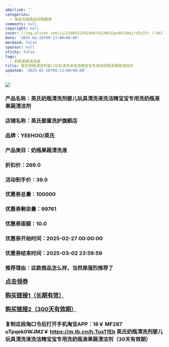 ```yaml
---
abbrlink: ''
categories:
  - 淘宝天猫商品领隐藏券
comments: null
copyright: null
cover: //img.alicdn.com/i1/2200552342840/O1CN01EgxWk31WqlrVEzI5r_!!4611686018427381048-0-item_pic.jpg
date: '2025-02-26T09:13:00+08:00'
mermaid: false
sponsor: null
sticky: false
tags:
  - 奶瓶果蔬清洗液
title: 英氏奶瓶清洗剂婴儿玩具清洗液洗洁精宝宝专用洗奶瓶液果蔬清洁剂
updated: '2025-02-26T09:13:00+08:00'
--- 
```


![](//img.alicdn.com/i1/2200552342840/O1CN01EgxWk31WqlrVEzI5r_!!4611686018427381048-0-item_pic.jpg)

### 产品名称：英氏奶瓶清洗剂婴儿玩具清洗液洗洁精宝宝专用洗奶瓶液果蔬清洁剂
### 店铺名称：英氏婴童洗护旗舰店
### 品牌：YEEHOO/英氏
### 产品类目：奶瓶果蔬清洗液
### 折扣价：269.0
### 活动到手价：39.0
### 优惠券总量：100000
### 优惠券剩余量：99761
### 优惠券面额：10.0
### 优惠券开始时间：2025-02-27 00:00:00	
### 优惠券结束时间：2025-03-02 23:59:59	
### 推荐理由：这款商品怎么样，当然是强烈推荐了

<p style="font-size: 18px; font-weight: bold;">
  <a href="https://uland.taobao.com/coupon/edetail?e=Sv1TCgCglc6lhHvvyUNXZfh8CuWt5YH5OVuOuRD5gLJMmdsrkidbOWBzzpT26idJPv6wo%2FrP7KMExQEhFR5KakCb2GTitFcyqk6rykrzpJfbpZ4asifkU5mdxvVy%2BNkzTsG11zoBz0PyMW3eIAWKRa6LeGhgJY%2B%2F7NjcxRIBfQbVM%2Fe4LpP7Oq9ple94x%2FzCik2JDyxybLKmqWvWgX83pxoVe6VYghxMl9JUUlFRIV%2BKKoz%2FahSTdjW6CW2SaWtRHsHfkY5nVlAaQcAM%2FbthazqEk47ATTc1q2CZap96BY0O2%2BdKlNeujwJaUacGsLTojp52QRN9Q%2BmxfCnjenKqnEwNBUbTsArs&traceId=2166d8db17407296732636749d133b&union_lens=lensId%3AOPT%401740729682%402107dc7c_0e1c_1954b9309d4_5a76%4001%40eyJmbG9vcklkIjo3MzM1NH0ie" target="_blank">点击领券</a>
</p>
<p style="font-size: 18px; font-weight: bold;">
  <a href="https://s.click.taobao.com/t?e=m%3D2%26s%3DdqdKzwGJN%2Bpw4vFB6t2Z2ueEDrYVVa64K7Vc7tFgwiHjf2vlNIV67kkfnVn6TwKdVkTGlWTgx8n3ID%2FV1RqsF4wnCJeELi4I%2FIEn%2BS1IjHAB0ghlTd7WlZVm%2FOAUUFw71qrpxiwMoCNxc1AtbZGVS2awcT8O43GZZqASWRa65hLNEPXytV9ALoS4zvCRUrqu7DVKqh2%2FwpmtqYBSKVXFzYPn29eoEmfBbh59Uv5F4LvW1W4qch1vmbEv52U0shf8Su9R1GvEZwBP7qa1tU3ZgS3jKrSQZrKg2Ri9Bm4jDHegZ4hAvgWL0Um00Dg81%2Bn3iFmurEW0f6YhhQs2DjqgEA%3D%3D" target="_blank">购买链接1（长期有效）</a>
</p>
<p style="font-size: 18px; font-weight: bold;">
  <a href="https://s.click.taobao.com/vM25TNs" target="_blank">购买链接2（300天有效期）</a>
</p>

### 复制这段淘口令后打开手机淘宝APP：18￥ MF287 uTpqek0WJM2￥ https://m.tb.cn/h.TusTfEb  英氏奶瓶清洗剂婴儿玩具清洗液洗洁精宝宝专用洗奶瓶液果蔬清洁剂（30天有效期）
